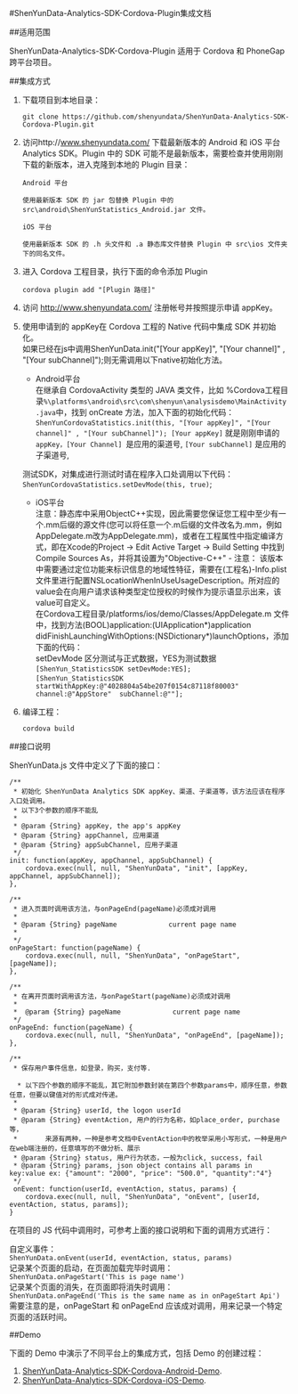 
#ShenYunData-Analytics-SDK-Cordova-Plugin集成文档

##适用范围

ShenYunData-Analytics-SDK-Cordova-Plugin 适用于 Cordova 和 PhoneGap 跨平台项目。
     
##集成方式

1.	下载项目到本地目录：

    `git clone https://github.com/shenyundata/ShenYunData-Analytics-SDK-Cordova-Plugin.git`  
    
    
2.   访问http://www.shenyundata.com/ 下载最新版本的 Android 和 iOS 平台 Analytics SDK。Plugin 中的 SDK 可能不是最新版本，需要检查并使用刚刚下载的新版本，进入克隆到本地的 Plugin 目录：

     `Android 平台` 
     
     `使用最新版本 SDK 的 jar 包替换 Plugin 中的 src\android\ShenYunStatistics_Android.jar 文件。`

     `iOS 平台`
     

     `使用最新版本 SDK 的 .h 头文件和 .a 静态库文件替换 Plugin 中 src\ios 文件夹下的同名文件。` 


3. 	进入 Cordova 工程目录，执行下面的命令添加 Plugin

    `cordova plugin add "[Plugin 路径]"` 
   
4. 	访问 http://www.shenyundata.com/  注册帐号并按照提示申请 appKey。 
5. 	使用申请到的 appKey在 Cordova 工程的 Native 代码中集成 SDK 并初始化。      
	如果已经在js中调用ShenYunData.init("[Your appKey]", "[Your channel]" , "[Your subChannel]");则无需调用以下native初始化方法。
       - Android平台   
        在继承自 CordovaActivity 类型的 JAVA 类文件，比如 %Cordova工程目录`%\platforms\android\src\com\shenyun\analysisdemo\MainActivity.java`中，找到 onCreate 方法，加入下面的初始化代码：   
        `ShenYunCordovaStatistics.init(this, "[Your appKey]", "[Your channel]" , "[Your subChannel]");
 [Your appKey]` 就是刚刚申请的 `appKey，[Your Channel] `是应用的渠道号, `[Your subChannel]` 是应用的子渠道号,
	
	测试SDK，对集成进行测试时请在程序入口处调用以下代码：   `ShenYunCordovaStatistics.setDevMode(this, true)`;

       - iOS平台   
       注意：静态库中采用ObjectC++实现，因此需要您保证您工程中至少有一个.mm后缀的源文件(您可以将任意一个.m后缀的文件改名为.mm，例如AppDelegate.m改为AppDelegate.mm)，或者在工程属性中指定编译方式，即在Xcode的Project -> Edit Active Target -> Build Setting 中找到 Compile Sources As，并将其设置为"Objective-C++"  - 注意：  该版本中需要通过定位功能来标识信息的地域性特征，需要在(工程名)-Info.plist文件里进行配置NSLocationWhenInUseUsageDescription。所对应的value会在向用户请求该种类型定位授权的时候作为提示语显示出来，该value可自定义。        
       在Cordova工程目录/platforms/ios/demo/Classes/AppDelegate.m 文件中，找到方法(BOOL)application:(UIApplication*)application didFinishLaunchingWithOptions:(NSDictionary*)launchOptions，添加下面的代码：   
setDevMode 区分测试与正式数据，YES为测试数据	   
`[ShenYun_StatisticsSDK setDevMode:YES];`              
`[ShenYun_StatisticsSDK startWithAppKey:@"4028804a54be207f0154c87118f80003" channel:@"AppStore" 
subChannel:@""];`
     
      
   
      
     
     
          
  
          
6. 	编译工程：
     
     `cordova build`
    
    
    
    
##接口说明

ShenYunData.js 文件中定义了下面的接口：



	
    /**
     * 初始化 ShenYunData Analytics SDK appKey、渠道、子渠道等，该方法应该在程序入口处调用。
     * 以下3个参数的顺序不能乱
     *
     * @param {String} appKey, the app's appKey
     * @param {String} appChannel, 应用渠道
     * @param {String} appSubChannel, 应用子渠道
     */
	init: function(appKey, appChannel, appSubChannel) {
        cordova.exec(null, null, "ShenYunData", "init", [appKey, appChannel, appSubChannel]);
    },

    /**
     * 进入页面时调用该方法，与onPageEnd(pageName)必须成对调用
     *
     * @param {String} pageName             current page name
     *
     */
    onPageStart: function(pageName) {
        cordova.exec(null, null, "ShenYunData", "onPageStart", [pageName]);
    },

    /**
     * 在离开页面时调用该方法，与onPageStart(pageName)必须成对调用
     *
     *  @param {String} pageName             current page name
     */
    onPageEnd: function(pageName) {
        cordova.exec(null, null, "ShenYunData", "onPageEnd", [pageName]);
    },

    /**
     * 保存用户事件信息，如登录，购买，支付等.

      * 以下四个参数的顺序不能乱，其它附加参数封装在第四个参数params中，顺序任意，参数任意，但要以键值对的形式成对传递。
     *
     * @param {String} userId, the logon userId
     * @param {String} eventAction, 用户的行为名称，如place_order, purchase等，
     *       来源有两种，一种是参考文档中EventAction中的枚举采用小写形式，一种是用户在web端注册的，任意填写的不做分析、展示
     * @param {String} status, 用户行为状态，一般为click, success, fail
     * @param {String} params, json object contains all params in key:value ex: {"amount": "2000", "price": "500.0", "quantity":"4"}
     */
     onEvent: function(userId, eventAction, status, params) {
        cordova.exec(null, null, "ShenYunData", "onEvent", [userId, eventAction, status, params]);
    }


   在项目的 JS 代码中调用时，可参考上面的接口说明和下面的调用方式进行：

   

   自定义事件：   
`ShenYunData.onEvent(userId, eventAction, status, params) `      
记录某个页面的启动，在页面加载完毕时调用：      
`ShenYunData.onPageStart('This is page name') `   
记录某个页面的消失，在页面即将消失时调用：       
`ShenYunData.onPageEnd('This is the same name as in onPageStart Api') `   
需要注意的是，onPageStart 和 onPageEnd 应该成对调用，用来记录一个特定页面的活跃时间。

   

##Demo

下面的 Demo 中演示了不同平台上的集成方式，包括 Demo 的创建过程：

1.	 [ShenYunData-Analytics-SDK-Cordova-Android-Demo](https://github.com/shenyundata/ShenYunData-Analytics-SDK-Cordova-Android-Demo "a Safari extension").
2.	[ShenYunData-Analytics-SDK-Cordova-iOS-Demo](https://github.com/shenyundata/ShenYunData-Analytics-SDK-Cordova-iOS-Demo "a Safari extension").


















    
    
    
    
    
    
    
    
    
    
    
    
    
    
    
    
    
    
    
